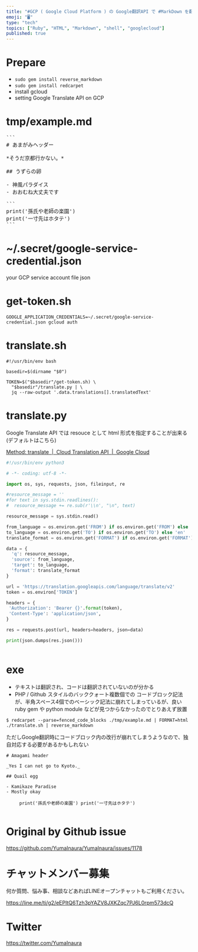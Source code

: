 ```yaml
---
title: "#GCP ( Google Cloud Platform ) の Google翻訳API で #MarkDown を翻訳するとスタイルが崩れ"
emoji: "🖥"
type: "tech"
topics: ["Ruby", "HTML", "Markdown", "shell", "googlecloud"]
published: true
---
```



# Prepare

- `sudo gem install reverse_markdown`
- `sudo gem install redcarpet`
- install gcloud
- setting Google Translate API on GCP

# tmp/example.md

<pre>
```
# あまがみヘッダー

*そうだ京都行かない。*

## うずらの卵

- 神風パラダイス
- おおむね大丈夫です

```
print('孫氏や老師の楽園')
print('一寸先はホタテ')
```
</pre>

# ~/.secret/google-service-credential.json

your GCP service account file json

# get-token.sh

```
GOOGLE_APPLICATION_CREDENTIALS=~/.secret/google-service-credential.json gcloud auth
```

# translate.sh

```
#!/usr/bin/env bash

basedir=$(dirname "$0")

TOKEN=$("$basedir"/get-token.sh) \
  "$basedir"/translate.py | \
  jq --raw-output '.data.translations[].translatedText'
```

# translate.py

Google Translate API では resouce として html 形式を指定することが出来る (デフォルトはこちら)

[Method: translate  |  Cloud Translation API  |  Google Cloud](https://cloud.google.com/translate/docs/reference/rest/v2/translate)

```py
#!/usr/bin/env python3

# -*- coding: utf-8 -*-

import os, sys, requests, json, fileinput, re

#resource_message = ''
#for text in sys.stdin.readlines():
#  resource_message += re.sub(r'\\n', "\n", text)

resource_message = sys.stdin.read()

from_language = os.environ.get('FROM') if os.environ.get('FROM') else 'ja'
to_language = os.environ.get('TO') if os.environ.get('TO') else 'en'
translate_format = os.environ.get('FORMAT') if os.environ.get('FORMAT') else 'text'

data = {
  'q': resource_message,
  'source': from_language,
  'target': to_language,
  'format': translate_format
}

url = 'https://translation.googleapis.com/language/translate/v2'
token = os.environ['TOKEN']

headers = {
 'Authorization': 'Bearer {}'.format(token),
 'Content-Type': 'application/json',
}

res = requests.post(url, headers=headers, json=data)

print(json.dumps(res.json()))
  

```

# exe

- テキストは翻訳され、コードは翻訳されていないのが分かる
- PHP / Github スタイルのバッククォート複数個での コードブロック記法が、半角スペース4個でのベーシック記法に崩れてしまっているが、良い ruby gem や python module などが見つからなかったのでとりあえず放置

```
$ redcarpet --parse=fenced_code_blocks ./tmp/example.md | FORMAT=html ./translate.sh | reverse_markdown
```

ただしGoogle翻訳時にコードブロック内の改行が崩れてしまうようなので、独自対応する必要があるかもしれない

```
# Amagami header 

_Yes I can not go to Kyoto._

## Quail egg 

- Kamikaze Paradise 
- Mostly okay 

     print('孫氏や老師の楽園') print('一寸先はホタテ') 


```

# Original by Github issue

https://github.com/YumaInaura/YumaInaura/issues/1178








<!-- Update From Qiita API -->

# チャットメンバー募集


何か質問、悩み事、相談などあればLINEオープンチャットもご利用ください。

https://line.me/ti/g2/eEPltQ6Tzh3pYAZV8JXKZqc7PJ6L0rpm573dcQ





# Twitter


https://twitter.com/YumaInaura


<!-- Update From Qiita API -->


